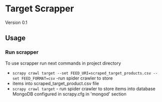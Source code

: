 Target Scrapper
===============
Version 0.1

Usage
-----

### Run scrapper
To use scrapper run next commands in project directory
* `scrapy crawl target --set FEED_URI=scraped_target_products.csv --set FEED_FORMAT=csv` -run spider crawler to store
*  items into scraped_target_product.csv file
* `scrapy crawl target` - run spider crawler to store items into database MongoDB configured in scrapy.cfg in 'mongod' section
